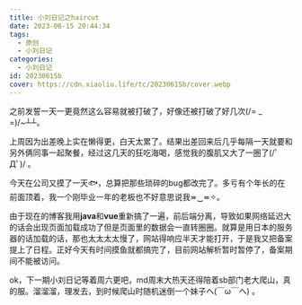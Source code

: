 ```yaml
---
title: 小刘日记之haircut
date: 2023-06-15 20:44:34
tags:
  - 原创
  - 小刘日记
categories:
  - 小刘日记
id: 20230615b
cover: https://cdn.xiaoliu.life/tc/20230615b/cover.webp
---
```


之前发誓一天一更竟然这么容易就被打破了，好像还被打破了好几次(/= _ =)/~┴┴。

上周因为出差晚上实在懒得更，白天太累了。结果出差回来后几乎每隔一天就要和另外俩同事一起聚餐，经过这几天的狂吃海喝，感觉我的腹肌又大了一圈了(/ﾟДﾟ)/ 。

今天在公司又摸了一天🐟，总算把那些琐碎的bug都改完了。多亏有个年长的在前面顶着，我一个刚毕业一年的老板也不好意思说我≖‿≖✧。

由于现在的博客我用**java**和**vue**重新搞了一遍，前后端分离，导致如果网络延迟大的话会出现页面加载成功了但是页面里的数据会一直转圈圈。就算是用日本的服务器的话加载的话，那也太太太太慢了，网站得响应半天才能打开，于是我又把备案提上了日程。正好今天有时间摸鱼就都搞完了，目前网站解析暂时暂停了，备案期间不能被访问。

ok，下一期小刘日记等着周六更吧，md周末大热天还得陪着sb部门老大爬山，真的服。溜溜溜，理发去，到时候爬山时随机迷倒一个妹子ヘ(￣ω￣ヘ) 。